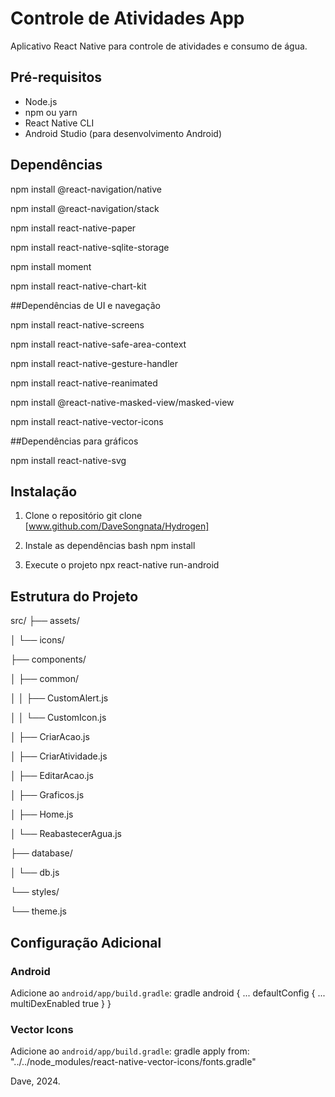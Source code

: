 # Controle de Atividades App

Aplicativo React Native para controle de atividades e consumo de água.

## Pré-requisitos

- Node.js
- npm ou yarn
- React Native CLI
- Android Studio (para desenvolvimento Android)

## Dependências
npm install @react-navigation/native

npm install @react-navigation/stack

npm install react-native-paper

npm install react-native-sqlite-storage

npm install moment

npm install react-native-chart-kit

##Dependências de UI e navegação

npm install react-native-screens

npm install react-native-safe-area-context

npm install react-native-gesture-handler

npm install react-native-reanimated

npm install @react-native-masked-view/masked-view

npm install react-native-vector-icons

##Dependências para gráficos

npm install react-native-svg



## Instalação

1. Clone o repositório git clone [www.github.com/DaveSongnata/Hydrogen]


2. Instale as dependências
bash
npm install


4. Execute o projeto
npx react-native run-android


## Estrutura do Projeto

src/
├── assets/

│ └── icons/

├── components/

│ ├── common/

│ │ ├── CustomAlert.js

│ │ └── CustomIcon.js

│ ├── CriarAcao.js

│ ├── CriarAtividade.js

│ ├── EditarAcao.js

│ ├── Graficos.js

│ ├── Home.js

│ └── ReabastecerAgua.js

├── database/

│ └── db.js

└── styles/

└── theme.js



## Configuração Adicional

### Android

Adicione ao `android/app/build.gradle`:
gradle
android {
...
defaultConfig {
...
multiDexEnabled true
}
}


### Vector Icons

Adicione ao `android/app/build.gradle`: gradle
apply from: "../../node_modules/react-native-vector-icons/fonts.gradle"


Dave, 2024.
